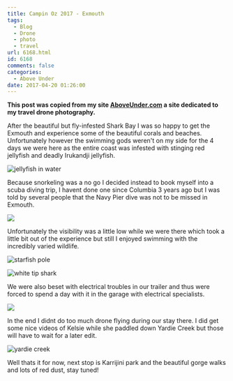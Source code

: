 ```yaml
---
title: Campin Oz 2017 - Exmouth
tags:
  - Blog
  - Drone
  - photo
  - travel
url: 6168.html
id: 6168
comments: false
categories:
  - Above Under
date: 2017-04-20 01:26:00
---
```


**This post was copied from my site [AboveUnder.com](https://aboveunder.com) a site dedicated to my travel drone photography.**

After the beautiful but fly-infested Shark Bay I was so happy to get the Exmouth and experience some of the beautiful corals and beaches. Unfortunately however the swimming gods weren't on my side for the 4 days we were here as the entire coast was infested with stinging red jellyfish and deadly Irukandji jellyfish.

<!-- more -->

![jellyfish in water](//cdn.shopify.com/s/files/1/1830/7597/files/YDXJ0260_1024x1024.jpg?v=1492650703)

Because snorkeling was a no go I decided instead to book myself into a scuba diving trip, I havent done one since Columbia 3 years ago but I was told by several people that the Navy Pier dive was not to be missed in Exmouth.

![](//cdn.shopify.com/s/files/1/1830/7597/files/YDXJ0340_1024x1024.jpg?v=1492651257)

Unfortunately the visibility was a little low while we were there which took a little bit out of the experience but still I enjoyed swimming with the incredibly varied wildlife.

![starfish pole](//cdn.shopify.com/s/files/1/1830/7597/files/YDXJ0285_1024x1024.jpg?v=1492651337)

![white tip shark](//cdn.shopify.com/s/files/1/1830/7597/files/YDXJ0300_1024x1024.jpg?v=1492651376)

We were also beset with electrical troubles in our trailer and thus were forced to spend a day with it in the garage with electrical specialists.

![](//cdn.shopify.com/s/files/1/1830/7597/files/IMG_7422_1024x1024.JPG?v=1492651040)

In the end I didnt do too much drone flying during our stay there. I did get some nice videos of Kelsie while she paddled down Yardie Creek but those will have to wait for a later edit.

![yardie creek](//cdn.shopify.com/s/files/1/1830/7597/files/DJI_0521_1024x1024.jpg?v=1492651459)

Well thats it for now, next stop is Karrijini park and the beautiful gorge walks and lots of red dust, stay tuned!

